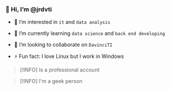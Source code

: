 ### 👋 Hi, I’m @jrdvti
  
- 👀 I’m interested in `it` and `data analysis`

- 🌱 I’m currently learning `data science` and `back end developing`
  
- 💞️ I’m looking to collaborate on `DavinciTI`
  
- ⚡ Fun fact: I love Linux but I work in Windows

> [!INFO]
> Is a professional account

> [!INFO]
> I'm a geek person 
